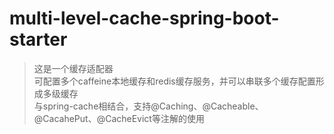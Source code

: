 # multi-level-cache-spring-boot-starter

> 这是一个缓存适配器  
> 可配置多个caffeine本地缓存和redis缓存服务，并可以串联多个缓存配置形成多级缓存  
> 与spring-cache相结合，支持@Caching、@Cacheable、@CacahePut、@CacheEvict等注解的使用


